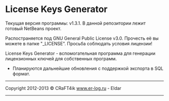License Keys Generator
======================

Текущая версия программы: v1.3.1. В данной репозитории лежит готовый NetBeans проект.

Распостраняется под GNU General Public License v3.0. Прочесть её вы можете в папке "_LICENSE". Просьба соблюдать условия лицензии!

License Keys Generator - вспомогательная программа для генерации лицензионных ключей для собственных программ.

* Планируются дальнейшие обновления с поддержкой экспорта в SQL формат.

******************************************************
 Copyright 2012-2013 © CRaFT4ik www.er-log.ru - Eldar
******************************************************
